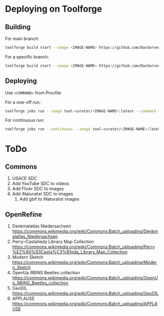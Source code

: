 # Deploying on Toolforge

## Building

For main branch:

```bash
toolforge build start --image <IMAGE-NAME> https://github.com/DaxServer/wikibots.git
```

For a specific branch:

```bash
toolforge build start --image <IMAGE-NAME> https://github.com/DaxServer/wikibots.git --ref <BRANCH>
```

## Deploying

Use `<COMMAND>` from Procfile

For a one-off run:

```bash
toolforge jobs run --image tool-curator/<IMAGE-NAME>:latest --command <COMMAND> <NAME>
```

For continuous run:

```bash
toolforge jobs run --continuous --image tool-curator/<IMAGE-NAME>:latest --command <COMMAND> <NAME>
```

# ToDo

## Commons

1. USACE SDC
2. Add YouTube SDC to videos
3. Add Flickr SDC to images
4. Add iNaturalist SDC to images
   1. Add gbif to iNaturalist images


## OpenRefine

1. Denkmalatlas Niedersachsen https://commons.wikimedia.org/wiki/Commons:Batch_uploading/Denkmalatlas_Niedersachsen
2. Perry–Castañeda Library Map Collection https://commons.wikimedia.org/wiki/Commons:Batch_uploading/Perry%E2%80%93Casta%C3%B1eda_Library_Map_Collection
3. Modern Sketch https://commons.wikimedia.org/wiki/Commons:Batch_uploading/Modern_Sketch
4. OpenUp RBINS Beetles collection https://commons.wikimedia.org/wiki/Commons:Batch_uploading/OpenUp_RBINS_Beetles_collection
5. GeoDIL https://commons.wikimedia.org/wiki/Commons:Batch_uploading/GeoDIL
6. APPLAUSE https://commons.wikimedia.org/wiki/Commons:Batch_uploading/APPLAUSE
